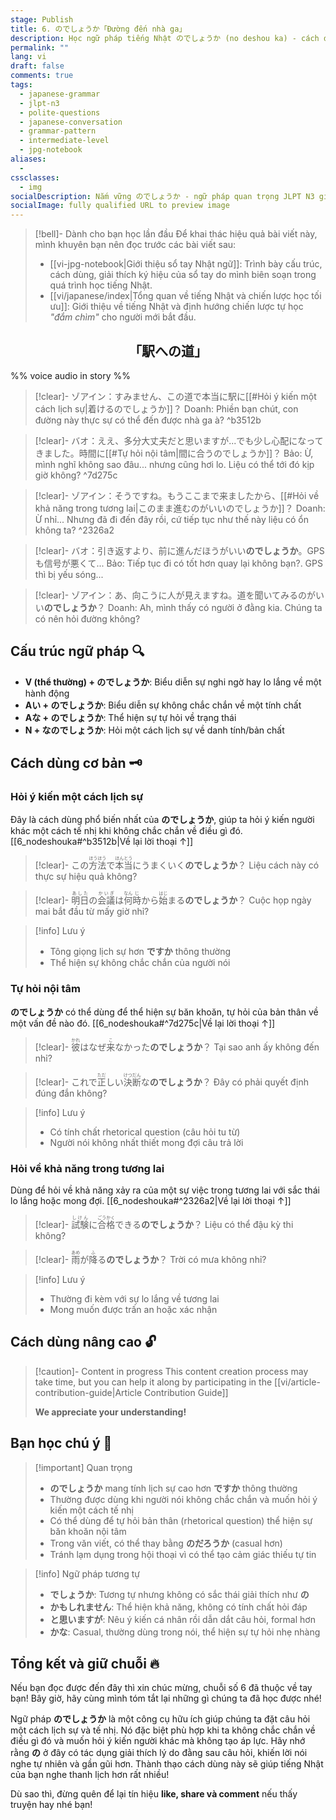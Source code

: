 ```yaml
---
stage: Publish
title: 6. のでしょうか「Đường đến nhà ga」
description: Học ngữ pháp tiếng Nhật のでしょうか (no deshou ka) - cách đặt câu hỏi lịch sự khi không chắc chắn. Bao gồm cấu trúc, cách dùng và ví dụ chi tiết cho JLPT N3.
permalink: ""
lang: vi
draft: false
comments: true
tags:
  - japanese-grammar
  - jlpt-n3
  - polite-questions
  - japanese-conversation
  - grammar-pattern
  - intermediate-level
  - jpg-notebook
aliases:
  - 
cssclasses:
  - img
socialDescription: Nắm vững のでしょうか - ngữ pháp quan trọng JLPT N3 giúp bạn đặt câu hỏi lịch sự và tự nhiên trong tiếng Nhật.
socialImage: fully qualified URL to preview image
---
```


> [!bell]- Dành cho bạn học lần đầu
> Để khai thác hiệu quả bài viết này, mình khuyên bạn nên đọc trước các bài viết sau:
> - [[vi-jpg-notebook|Giới thiệu sổ tay Nhật ngữ]]: Trình bày cấu trúc, cách dùng, giải thích ký hiệu của sổ tay do mình biên soạn trong quá trình học tiếng Nhật.   
> - [[vi/japanese/index|Tổng quan về tiếng Nhật và chiến lược học tối ưu]]: Giới thiệu về tiếng Nhật và định hướng chiến lược tự học *"đắm chìm"* cho người mới bắt đầu.

<h2 style="text-align:center">「駅への道」</h2>

%% voice audio in story %%

> [!clear]- ゾアイン：すみません、この道で本当に駅に[[#Hỏi ý kiến một cách lịch sự|着けるのでしょうか]]？
> Doanh: Phiền bạn chút, con đường này thực sự có thể đến được nhà ga à?
^b3512b

> [!clear]- バオ：ええ、多分大丈夫だと思いますが...でも少し心配になってきました。時間に[[#Tự hỏi nội tâm|間に合うのでしょうか]]？
> Bảo: Ừ, mình nghĩ không sao đâu... nhưng cũng hơi lo. Liệu có thể tới đó kịp giờ không?
^7d275c

> [!clear]- ゾアイン：そうですね。もうここまで来ましたから、[[#Hỏi về khả năng trong tương lai|このまま進むのがいいのでしょうか]]？
> Doanh: Ừ nhỉ... Nhưng đã đi đến đây rồi, cứ tiếp tục như thế này liệu có ổn không ta?
^2326a2

> [!clear]- バオ：引き返すより、前に進んだほうがいい**のでしょうか**。GPSも信号が悪くて...
> Bảo: Tiếp tục đi có tốt hơn quay lại không bạn?. GPS thì bị yếu sóng...

> [!clear]- ゾアイン：あ、向こうに人が見えますね。道を聞いてみるのがいい**のでしょうか**？
> Doanh: Ah, mình thấy có người ở đằng kia. Chúng ta có nên hỏi đường không?

## Cấu trúc ngữ pháp 🔍
- **V (thể thường) + のでしょうか**: Biểu diễn sự nghi ngờ hay lo lắng về một hành động
- **Aい + のでしょうか**: Biểu diễn sự không chắc chắn về một tính chất
- **Aな + のでしょうか**: Thể hiện sự tự hỏi về trạng thái  
- **N + なのでしょうか**: Hỏi một cách lịch sự về danh tính/bản chất

## Cách dùng cơ bản 🗝️

### Hỏi ý kiến một cách lịch sự
Đây là cách dùng phổ biến nhất của **のでしょうか**, giúp ta hỏi ý kiến người khác một cách tế nhị khi không chắc chắn về điều gì đó. [[6_nodeshouka#^b3512b|Về lại lời thoại ↑]]

> [!clear]- この<ruby>方法<rt>ほうほう</rt></ruby>で<ruby>本当<rt>ほんとう</rt></ruby>にうまくいく**のでしょうか**？
> Liệu cách này có thực sự hiệu quả không?

> [!clear]- <ruby>明日<rt>あした</rt></ruby>の<ruby>会議<rt>かいぎ</rt></ruby>は<ruby>何<rt>なん</rt></ruby><ruby>時<rt>じ</rt></ruby>から<ruby>始<rt>はじ</rt></ruby>まる**のでしょうか**？ 
> Cuộc họp ngày mai bắt đầu từ mấy giờ nhỉ?

> [!info] Lưu ý
> - Tông giọng lịch sự hơn **ですか** thông thường
> - Thể hiện sự không chắc chắn của người nói

### Tự hỏi nội tâm
**のでしょうか** có thể dùng để thể hiện sự băn khoăn, tự hỏi của bản thân về một vấn đề nào đó. [[6_nodeshouka#^7d275c|Về lại lời thoại ↑]]

> [!clear]- <ruby>彼<rt>かれ</rt></ruby>はなぜ<ruby>来<rt>こ</rt></ruby>なかった**のでしょうか**？
> Tại sao anh ấy không đến nhỉ?

> [!clear]- これで<ruby>正<rt>ただ</rt></ruby>しい<ruby>決断<rt>けつだん</rt></ruby>な**のでしょうか**？
> Đây có phải quyết định đúng đắn không?

> [!info] Lưu ý  
> - Có tính chất rhetorical question (câu hỏi tu từ)
> - Người nói không nhất thiết mong đợi câu trả lời

### Hỏi về khả năng trong tương lai
Dùng để hỏi về khả năng xảy ra của một sự việc trong tương lai với sắc thái lo lắng hoặc mong đợi. [[6_nodeshouka#^2326a2|Về lại lời thoại ↑]]

> [!clear]- <ruby>試験<rt>しけん</rt></ruby>に<ruby>合格<rt>ごうかく</rt></ruby>できる**のでしょうか**？
> Liệu có thể đậu kỳ thi không?

> [!clear]- <ruby>雨<rt>あめ</rt></ruby>が<ruby>降<rt>ふ</rt></ruby>る**のでしょうか**？
> Trời có mưa không nhỉ?

> [!info] Lưu ý
> - Thường đi kèm với sự lo lắng về tương lai
> - Mong muốn được trấn an hoặc xác nhận

## Cách dùng nâng cao 🔓

> [!caution]- Content in progress
> This content creation process may take time, but you can help it along by participating in the [[vi/article-contribution-guide|Article Contribution Guide]]
>
> **We appreciate your understanding!**

## Bạn học chú ý 👀

> [!important] Quan trọng
> - **のでしょうか** mang tính lịch sự cao hơn **ですか** thông thường
> - Thường được dùng khi người nói không chắc chắn và muốn hỏi ý kiến một cách tế nhị
> - Có thể dùng để tự hỏi bản thân (rhetorical question) thể hiện sự băn khoăn nội tâm
> - Trong văn viết, có thể thay bằng **のだろうか** (casual hơn)
> - Tránh lạm dụng trong hội thoại vì có thể tạo cảm giác thiếu tự tin

> [!info] Ngữ pháp tương tự
> - **でしょうか**: Tương tự nhưng không có sắc thái giải thích như **の**
> - **かもしれません**: Thể hiện khả năng, không có tính chất hỏi đáp
> - **と思いますが**: Nêu ý kiến cá nhân rồi dẫn dắt câu hỏi, formal hơn
> - **かな**: Casual, thường dùng trong nói, thể hiện sự tự hỏi nhẹ nhàng

## Tổng kết và giữ chuỗi 🔥
Nếu bạn đọc được đến đây thì xin chúc mừng, chuỗi số 6 đã thuộc về tay bạn! Bây giờ, hãy cùng mình tóm tắt lại những gì chúng ta đã học được nhé!

Ngữ pháp **のでしょうか** là một công cụ hữu ích giúp chúng ta đặt câu hỏi một cách lịch sự và tế nhị. Nó đặc biệt phù hợp khi ta không chắc chắn về điều gì đó và muốn hỏi ý kiến người khác mà không tạo áp lực. Hãy nhớ rằng **の** ở đây có tác dụng giải thích lý do đằng sau câu hỏi, khiến lời nói nghe tự nhiên và gần gũi hơn. Thành thạo cách dùng này sẽ giúp tiếng Nhật của bạn nghe thanh lịch hơn rất nhiều!

Dù sao thì, đừng quên để lại tín hiệu **like, share và comment** nếu thấy truyện hay nhé bạn!
